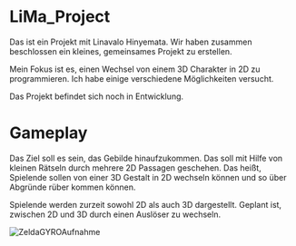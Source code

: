 # LiMa_Project

Das ist ein Projekt mit Linavalo Hinyemata. 
Wir haben zusammen beschlossen ein kleines, gemeinsames Projekt zu erstellen. 

Mein Fokus ist es, einen Wechsel von einem 3D Charakter in 2D zu programmieren. Ich habe einige verschiedene Möglichkeiten versucht. 

Das Projekt befindet sich noch in Entwicklung. 

# Gameplay 

Das Ziel soll es sein, das Gebilde hinaufzukommen. 
Das soll mit Hilfe von kleinen Rätseln durch mehrere 2D Passagen geschehen. 
Das heißt, Spielende sollen von einer 3D Gestalt in 2D wechseln können und so über Abgründe rüber kommen können. 

Spielende werden zurzeit sowohl 2D als auch 3D dargestellt. 
Geplant ist, zwischen 2D und 3D durch einen Auslöser zu wechseln. 

![ZeldaGYROAufnahme](https://github.com/MatiHaufn/LiMa_Project/assets/65949947/aeafbab1-5b25-4b5c-8568-04dc09b2c9de)


